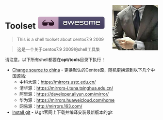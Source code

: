 <img src="42042015.jpg" align="right" />

# Toolset [![Awesome](badge.svg)](#)
> This is a shell toolset about centos7.9 2009

> 这是一个关于centos7.9 2009的shell工具集

请注意，以下所有shell都要在<b>opt/tools</b>目录下执行！

- [Change source to china](change_source_to_china.sh) - 更换默认的Centos源，随机更换源到以下几个中国源站:
   - 中科大源：https://mirrors.ustc.edu.cn/
   - 清华源：https://mirrors-i.tuna.tsinghua.edu.cn/
   - 阿里源：https://developer.aliyun.com/mirror/
   - 华为源：https://mirrors.huaweicloud.com/home
   - 网易源：http://mirrors.163.com/
- [Install git](install_git.sh) - 从git官网上下载并编译安装最新版本的git